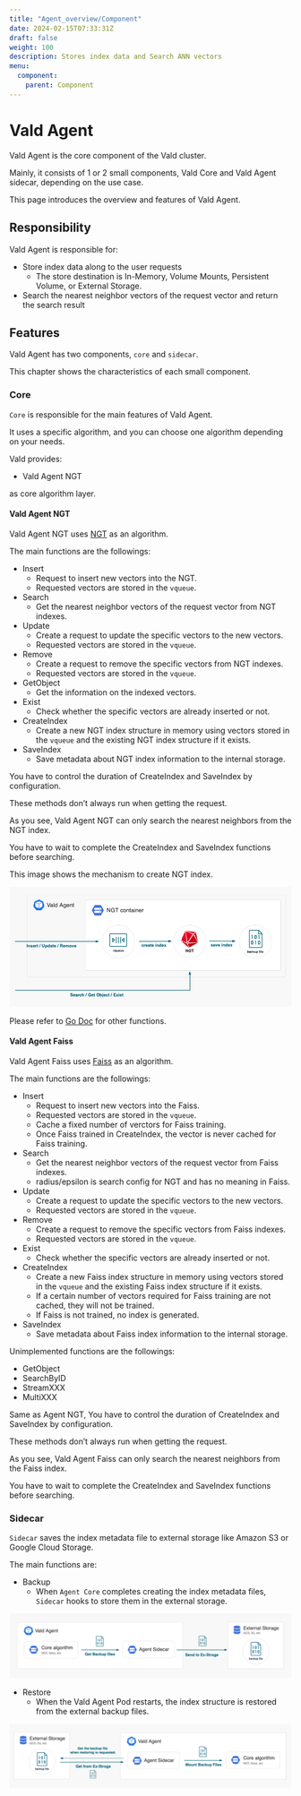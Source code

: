 ```yaml
---
title: "Agent_overview/Component"
date: 2024-02-15T07:33:31Z
draft: false
weight: 100
description: Stores index data and Search ANN vectors
menu:
  component:
    parent: Component
---
```


# Vald Agent

Vald Agent is the core component of the Vald cluster.

Mainly, it consists of 1 or 2 small components, Vald Core and Vald Agent sidecar, depending on the use case.

This page introduces the overview and features of Vald Agent.

## Responsibility

Vald Agent is responsible for:

- Store index data along to the user requests
  - The store destination is In-Memory, Volume Mounts, Persistent Volume, or External Storage.
- Search the nearest neighbor vectors of the request vector and return the search result

## Features

Vald Agent has two components, `core` and `sidecar`.

This chapter shows the characteristics of each small component.

### Core

`Core` is responsible for the main features of Vald Agent.

It uses a specific algorithm, and you can choose one algorithm depending on your needs.

Vald provides:

- Vald Agent NGT

as core algorithm layer.

#### Vald Agent NGT

Vald Agent NGT uses [NGT](https://github.com/yahoojapan/NGT) as an algorithm.

The main functions are the followings:

- Insert
  - Request to insert new vectors into the NGT.
  - Requested vectors are stored in the `vqueue`.
- Search
  - Get the nearest neighbor vectors of the request vector from NGT indexes.
- Update
  - Create a request to update the specific vectors to the new vectors.
  - Requested vectors are stored in the `vqueue`.
- Remove
  - Create a request to remove the specific vectors from NGT indexes.
  - Requested vectors are stored in the `vqueue`.
- GetObject
  - Get the information on the indexed vectors.
- Exist
  - Check whether the specific vectors are already inserted or not.
- CreateIndex
  - Create a new NGT index structure in memory using vectors stored in the `vqueue` and the existing NGT index structure if it exists.
- SaveIndex
  - Save metadata about NGT index information to the internal storage.

<div class="notice">
You have to control the duration of CreateIndex and SaveIndex by configuration.

These methods don’t always run when getting the request.

</div>

<div class="warning">
As you see, Vald Agent NGT can only search the nearest neighbors from the NGT index.

You have to wait to complete the CreateIndex and SaveIndex functions before searching.

</div>

This image shows the mechanism to create NGT index.

<img src="/images/overview/component/agent/ngt.png" />

Please refer to [Go Doc](https://pkg.go.dev/github.com/vdaas/vald@v1.3.1/pkg/agent/core/ngt/service) for other functions.

#### Vald Agent Faiss

Vald Agent Faiss uses [Faiss](https://github.com/facebookresearch/faiss) as an algorithm.

The main functions are the followings:

- Insert
  - Request to insert new vectors into the Faiss.
  - Requested vectors are stored in the `vqueue`.
  - Cache a fixed number of verctors for Faiss training.
  - Once Faiss trained in CreateIndex, the vector is never cached for Faiss training.
- Search
  - Get the nearest neighbor vectors of the request vector from Faiss indexes.
  - radius/epsilon is search config for NGT and has no meaning in Faiss.
- Update
  - Create a request to update the specific vectors to the new vectors.
  - Requested vectors are stored in the `vqueue`.
- Remove
  - Create a request to remove the specific vectors from Faiss indexes.
  - Requested vectors are stored in the `vqueue`.
- Exist
  - Check whether the specific vectors are already inserted or not.
- CreateIndex
  - Create a new Faiss index structure in memory using vectors stored in the `vqueue` and the existing Faiss index structure if it exists.
  - If a certain number of vectors required for Faiss training are not cached, they will not be trained.
  - If Faiss is not trained, no index is generated.
- SaveIndex
  - Save metadata about Faiss index information to the internal storage.

Unimplemented functions are the followings:

- GetObject
- SearchByID
- StreamXXX
- MultiXXX

<div class="notice">
Same as Agent NGT, You have to control the duration of CreateIndex and SaveIndex by configuration.

These methods don’t always run when getting the request.

</div>

<div class="warning">
As you see, Vald Agent Faiss can only search the nearest neighbors from the Faiss index.

You have to wait to complete the CreateIndex and SaveIndex functions before searching.

</div>

### Sidecar

`Sidecar` saves the index metadata file to external storage like Amazon S3 or Google Cloud Storage.

The main functions are:

- Backup
  - When `Agent Core` completes creating the index metadata files, `Sidecar` hooks to store them in the external storage.

<img src="/images/overview/component/agent/sidecar_backup.png" />

- Restore
  - When the Vald Agent Pod restarts, the index structure is restored from the external backup files.

<img src="/images/overview/component/agent/sidecar_restore.png" />

<!-- Add configuration guide link for agent -->
